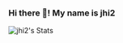 ### Hi there 👋! My name is jhi2
![jhi2's Stats](https://github-readme-stats.vercel.app/api?username=jhi2&theme=blue-green&show_icons=true&hide_border=true&count_private=true)

<!--
**jhi2/jhi2** is a ✨ _special_ ✨ repository because its `README.md` (this file) appears on your GitHub profile.

Here are some ideas to get you started:

- 🔭 I’m currently working on ...
- 🌱 I’m currently learning ...
- 👯 I’m looking to collaborate on ...
- 🤔 I’m looking for help with ...
- 💬 Ask me about ...
- 📫 How to reach me: ...
- 😄 Pronouns: ...
- ⚡ Fun fact: ...
-->
